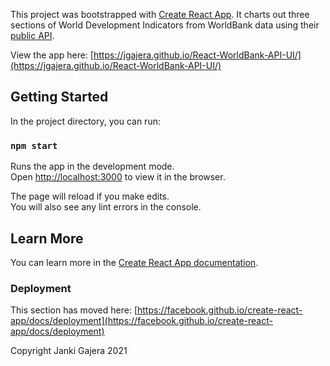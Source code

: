 This project was bootstrapped with [Create React App](https://github.com/facebook/create-react-app). It charts out three sections of World Development Indicators from WorldBank data using their [public API](https://datahelpdesk.worldbank.org/knowledgebase/articles/889392-about-the-indicators-api-documentation).

View the app here: [https://jgajera.github.io/React-WorldBank-API-UI/](https://jgajera.github.io/React-WorldBank-API-UI/)

## Getting Started

In the project directory, you can run:

### `npm start`

Runs the app in the development mode.\
Open [http://localhost:3000](http://localhost:3000) to view it in the browser.

The page will reload if you make edits.\
You will also see any lint errors in the console.


## Learn More

You can learn more in the [Create React App documentation](https://facebook.github.io/create-react-app/docs/getting-started).


### Deployment

This section has moved here: [https://facebook.github.io/create-react-app/docs/deployment](https://facebook.github.io/create-react-app/docs/deployment)

Copyright Janki Gajera 2021
